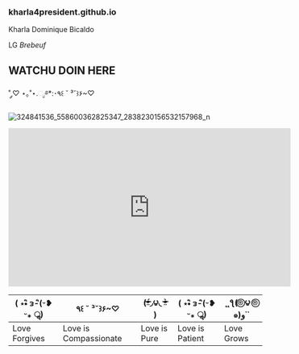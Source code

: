 ### **kharla4president.github.io**
Kharla Dominique Bicaldo

LG *Brebeuf*
## WATCHU DOIN HERE

˚ ༘♡ ⋆｡˚⋆.ೃ࿔*:･٩꒰ ˘ ³˘꒱۶~♡

![324841536_558600362825347_2838230156532157968_n](https://user-images.githubusercontent.com/122419078/212463449-00653e17-95cc-44ba-8d7e-749bbd797a0e.jpg)

<iframe width="560" height="315" src="https://www.youtube.com/embed/XToA-1dZYWA" title="YouTube video player" frameborder="0" allow="accelerometer; autoplay; clipboard-write; encrypted-media; gyroscope; picture-in-picture; web-share" allowfullscreen></iframe>

| ( ⋆•ิ ᴈ-ิ(ᵕ❥ ᵕ⁎ ॢ)  | ٩꒰ ˘ ³˘꒱۶~♡ | (ᵒ̴̶̷̤́◞౪◟ ᵒ̴̶̷̤̀ ) | ( ⋆•ิ ᴈ-ิ(ᵕ❥ ᵕ⁎ ॢ) | ˛˛ƪ(⌾⃝ ౪ ⌾⃝ ๑)و ̉ ̉ |
| ------------- | ------------- | ------------ | ------------ | ------------ |
| Love Forgives | Love is Compassionate | Love is Pure | Love is Patient | Love Grows |
